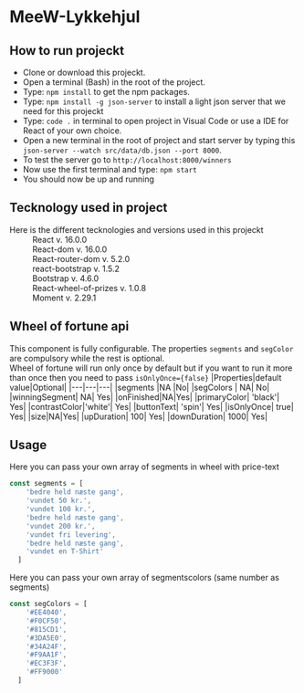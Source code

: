 # MeeW-Lykkehjul 
## How to run projeckt
- Clone or download this projeckt.
- Open a terminal (Bash) in the root of the project.
- Type: `npm install` to get the npm packages.
- Type: `npm install -g json-server` to install a light json server that we need for this projeckt
- Type: `code .` in terminal to open project in Visual Code or use a IDE for React of your own choice.
- Open a new terminal in the root of project and start server by typing this<br/> `json-server --watch src/data/db.json --port 8000`. 
- To test the server go to `http://localhost:8000/winners`
- Now use the first terminal and type: `npm start`
- You should now be up and running 
## Tecknology used in project

<dl>
<dt>Here is the different tecknologies and versions used in this projeckt</dt>
<dd>React v. 16.0.0</dd>
<dd>React-dom v. 16.0.0</dd>
<dd>React-router-dom v. 5.2.0</dd>
<dd>react-bootstrap v. 1.5.2</dd>
<dd>Bootstrap v. 4.6.0</dd>
<dd>React-wheel-of-prizes v. 1.0.8</dd>
<dd>Moment v. 2.29.1</dd>
</dl>

## Wheel of fortune api
This component is fully configurable. The properties `segments` and `segColor` are compulsory while the rest is optional.<br>
Wheel of fortune will run only once by default but if you want to run it more than once then you need to pass `isOnlyOnce={false}`
|Properties|default value|Optional|
|---|---|---|
|segments 	|NA 	|No|
|segColors |	NA| 	No|
|winningSegment| 	NA| 	Yes|
|onFinished|NA|Yes|
|primaryColor| 	'black'| 	Yes|
|contrastColor|'white'| 	Yes|
|buttonText| 	'spin'| 	Yes|
|isOnlyOnce| 	true| 	Yes|
|size|NA|Yes|
|upDuration| 	100| 	Yes|
|downDuration| 	1000| 	Yes|
## Usage
Here you can pass your own array of segments in wheel with price-text

```javascript
const segments = [ 
    'bedre held næste gang',
    'vundet 50 kr.',
    'vundet 100 kr.',
    'bedre held næste gang',
    'vundet 200 kr.',
    'vundet fri levering',
    'bedre held næste gang',
    'vundet en T-Shirt'
  ]
```
Here you can pass your own array of segmentscolors (same number as segments)
```javascript
const segColors = [
    '#EE4040',
    '#F0CF50',
    '#815CD1',
    '#3DA5E0',
    '#34A24F',
    '#F9AA1F',
    '#EC3F3F',
    '#FF9000'
  ]
```